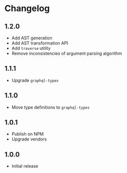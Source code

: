 # Changelog

## 1.2.0

* Add AST generation
* Add AST transformation API
* Add `traverse` utility
* Remove inconsistencies of argument parsing algorithm

## 1.1.1

* Upgrade `graphql-types`

## 1.1.0

* Move type definitions to `graphql-types`

## 1.0.1

* Publish on NPM
* Upgrade vendors

## 1.0.0

* Initial release
